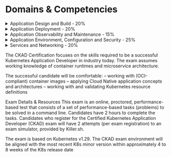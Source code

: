 # Domains & Competencies

<details>
  <summary>Application Design and Build - 20%</summary>
    - Define, build and modify container images
    - Choose and use the right workload resource (Deployment, DaemonSet, CronJob, etc.)
    - Understand multi-container Pod design patterns (e.g. sidecar, init and others)
    - Utilize persistent and ephemeral volumes
</details>

<details>
  <summary>Application Deployment - 20%</summary>
    - Use Kubernetes primitives to implement common deployment strategies (e.g. blue/green or canary)
    - Understand Deployments and how to perform rolling updates
    - Use the Helm package manager to deploy existing packages
    - Kustomize
</details>

<details>
  <summary>Application Observability and Maintenance - 15%</summary>
    - Understand API deprecations
    - Implement probes and health checks
    - Use built-in CLI tools to monitor Kubernetes applications
    - Utilize container logs
    - Debugging in Kubernetes
</details>

<details>
  <summary>Application Environment, Configuration and Security - 25%</summary>
    - Discover and use resources that extend Kubernetes (CRD, Operators)
    - Understand authentication, authorization and admission control
    - Understand requests, limits, quotas
    - Understand ConfigMaps
    - Define resource requirements
    - Create & consume Secrets
    - Understand ServiceAccounts
    - Understand Application Security (SecurityContexts, Capabilities, etc.)
</details>

<details>
  <summary>Services and Networking - 20%</summary>

    - Demonstrate basic understanding of NetworkPolicies
    - Provide and troubleshoot access to applications via services
    - Use Ingress rules to expose applications

</details>

The CKAD Certification focuses on the skills required to be a successful Kubernetes Application Developer in industry today. The exam assumes working knowledge of container runtimes and microservice architecture.

The successful candidate will be comfortable:
– working with (OCI-compliant) container images
– applying Cloud Native application concepts and architectures
– working with and validating Kubernetes resource definitions

Exam Details & Resources
This exam is an online, proctored, performance-based test that consists of a set of performance-based tasks (problems) to be solved in a command line. Candidates have 2 hours to complete the tasks.
Candidates who register for the Certified Kubernetes Application Developer (CKAD) exam will have 2 attempts (per exam registration) to an exam simulator, provided by Killer.sh.  

The exam is based on Kubernetes v1.29.
The CKAD exam environment will be aligned with the most recent K8s minor version within approximately 4 to 8 weeks of the K8s release date
